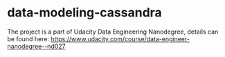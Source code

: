 # data-modeling-cassandra
The project is a part of Udacity Data Engineering Nanodegree, details can be found here: https://www.udacity.com/course/data-engineer-nanodegree--nd027
